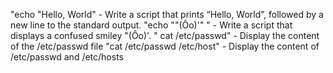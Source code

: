"echo "Hello, World" - Write a script that prints “Hello, World”, followed by a new line to the standard output.
"echo "\"(Ôo)'" " - Write a script that displays a confused smiley "(Ôo)'.
" cat /etc/passwd" - Display the content of the /etc/passwd file
"cat /etc/passwd /etc/host" - Display the content of /etc/passwd and /etc/hosts
 
